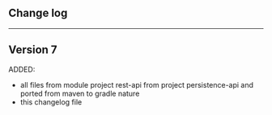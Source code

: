 ## Change log
----------------------

Version 7
-------------

ADDED:
 
- all files from module project rest-api from project persistence-api and ported from maven to gradle nature
- this changelog file

